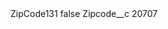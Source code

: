 <?xml version="1.0" encoding="UTF-8"?>
<CustomMetadata xmlns="http://soap.sforce.com/2006/04/metadata" xmlns:xsi="http://www.w3.org/2001/XMLSchema-instance" xmlns:xsd="http://www.w3.org/2001/XMLSchema">
    <label>ZipCode131</label>
    <protected>false</protected>
    <values>
        <field>Zipcode__c</field>
        <value xsi:type="xsd:string">20707</value>
    </values>
</CustomMetadata>

